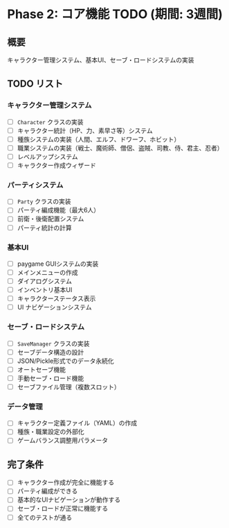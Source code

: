 # Phase 2: コア機能 TODO (期間: 3週間)

## 概要
キャラクター管理システム、基本UI、セーブ・ロードシステムの実装

## TODO リスト

### キャラクター管理システム
- [ ] `Character` クラスの実装
- [ ] キャラクター統計（HP、力、素早さ等）システム
- [ ] 種族システムの実装（人間、エルフ、ドワーフ、ホビット）
- [ ] 職業システムの実装（戦士、魔術師、僧侶、盗賊、司教、侍、君主、忍者）
- [ ] レベルアップシステム
- [ ] キャラクター作成ウィザード

### パーティシステム
- [ ] `Party` クラスの実装
- [ ] パーティ編成機能（最大6人）
- [ ] 前衛・後衛配置システム
- [ ] パーティ統計の計算

### 基本UI
- [ ] paygame GUIシステムの実装
- [ ] メインメニューの作成
- [ ] ダイアログシステム
- [ ] インベントリ基本UI
- [ ] キャラクターステータス表示
- [ ] UI ナビゲーションシステム

### セーブ・ロードシステム
- [ ] `SaveManager` クラスの実装
- [ ] セーブデータ構造の設計
- [ ] JSON/Pickle形式でのデータ永続化
- [ ] オートセーブ機能
- [ ] 手動セーブ・ロード機能
- [ ] セーブファイル管理（複数スロット）

### データ管理
- [ ] キャラクター定義ファイル（YAML）の作成
- [ ] 種族・職業設定の外部化
- [ ] ゲームバランス調整用パラメータ

## 完了条件
- [ ] キャラクター作成が完全に機能する
- [ ] パーティ編成ができる
- [ ] 基本的なUIナビゲーションが動作する
- [ ] セーブ・ロードが正常に機能する
- [ ] 全てのテストが通る
